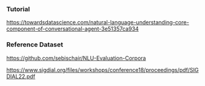 

### Tutorial

https://towardsdatascience.com/natural-language-understanding-core-component-of-conversational-agent-3e51357ca934



### Reference Dataset

https://github.com/sebischair/NLU-Evaluation-Corpora

https://www.sigdial.org/files/workshops/conference18/proceedings/pdf/SIGDIAL22.pdf
